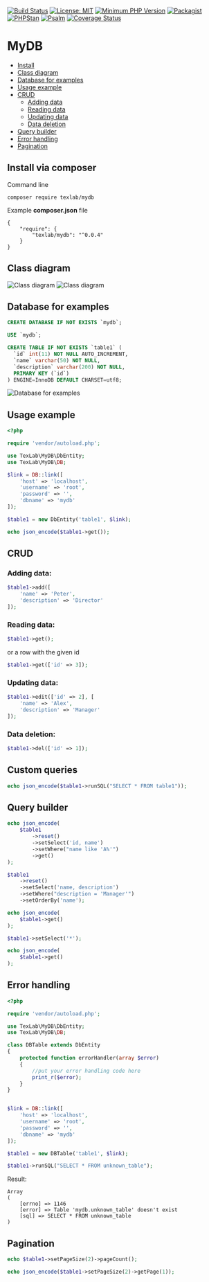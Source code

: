 [![Build Status](https://travis-ci.com/andy-aa/mydb.svg?branch=master)](https://travis-ci.com/andy-aa/mydb)
[![License: MIT](https://img.shields.io/badge/License-MIT-brightgreen.svg?style=flat-square)](https://opensource.org/licenses/MIT)
[![Minimum PHP Version](https://img.shields.io/badge/php-%3E%3D%207.2-8892BF.svg?style=flat-square)](https://php.net/)
[![Packagist](https://img.shields.io/packagist/vpre/texlab/mydb.svg?style=flat-square)](https://packagist.org/packages/texlab/mydb)
[![PHPStan](https://img.shields.io/badge/PHPStan-level%208-brightgreen.svg?style=flat-square)](https://phpstan.org/)
[![Psalm](https://img.shields.io/badge/Psalm-Level%202-brightgreen.svg?style=flat-square)](https://psalm.dev/) 
[![Coverage Status](https://img.shields.io/coveralls/github/andy-aa/mydb/master.svg?style=flat-square)](https://coveralls.io/github/andy-aa/mydb?branch=master)

# MyDB

- [Install](#install-via-composer)
- [Class diagram](#class-diagram)
- [Database for examples](#database-for-examples)
- [Usage example](#usage-example)
- [CRUD](#crud)
    - [Adding data](#adding-data)
    - [Reading data](#reading-data)
    - [Updating data](#updating-data)
    - [Data deletion](#data-deletion)
- [Query builder](#query-builder)
- [Error handling](#error-handling)
- [Pagination](#pagination)



## Install via composer

Command line
```
composer require texlab/mydb
```
Example **composer.json** file
```
{
    "require": {
        "texlab/mydb": "^0.0.4"
    }
}
```

## Class diagram
![Class diagram](https://user-images.githubusercontent.com/46691193/73173964-abc3a380-4117-11ea-99b1-9424892a2fcd.png)
![Class diagram](https://user-images.githubusercontent.com/46691193/73174260-5b991100-4118-11ea-8fff-eab60f969af9.png)

## Database for examples
```sql
CREATE DATABASE IF NOT EXISTS `mydb`;

USE `mydb`;

CREATE TABLE IF NOT EXISTS `table1` (
  `id` int(11) NOT NULL AUTO_INCREMENT,
  `name` varchar(50) NOT NULL,
  `description` varchar(200) NOT NULL,
  PRIMARY KEY (`id`)
) ENGINE=InnoDB DEFAULT CHARSET=utf8;
```

![Database for examples](https://user-images.githubusercontent.com/46691193/73180546-8b4f1580-4126-11ea-85c8-e75731668e7a.png)

## Usage example

```php
<?php

require 'vendor/autoload.php';

use TexLab\MyDB\DbEntity;
use TexLab\MyDB\DB;

$link = DB::link([
    'host' => 'localhost',
    'username' => 'root',
    'password' => '',
    'dbname' => 'mydb'
]);

$table1 = new DbEntity('table1', $link);

echo json_encode($table1->get());
```

## CRUD
### Adding data:
```php
$table1->add([
    'name' => 'Peter',
    'description' => 'Director'
]);
```

### Reading data:
```php
$table1->get();
```
or a row with the given id

```php
$table1->get(['id' => 3]);
```

### Updating data:
```php
$table1->edit(['id' => 2], [
    'name' => 'Alex',
    'description' => 'Manager'
]);
```

### Data deletion:
```php
$table1->del(['id' => 1]);
```
## Custom queries

```php
echo json_encode($table1->runSQL("SELECT * FROM table1"));
```
## Query builder

```php
echo json_encode(
    $table1
        ->reset()
        ->setSelect('id, name')
        ->setWhere("name like 'A%'")
        ->get()
);
```

```php
$table1
    ->reset()
    ->setSelect('name, description')
    ->setWhere("description = 'Manager'")
    ->setOrderBy('name');

echo json_encode(
    $table1->get()
);

$table1->setSelect('*');

echo json_encode(
    $table1->get()
);
```
## Error handling

```php
<?php

require 'vendor/autoload.php';

use TexLab\MyDB\DbEntity;
use TexLab\MyDB\DB;

class DBTable extends DbEntity
{
    protected function errorHandler(array $error)
    {
        //put your error handling code here
        print_r($error);
    }
}


$link = DB::link([
    'host' => 'localhost',
    'username' => 'root',
    'password' => '',
    'dbname' => 'mydb'
]);

$table1 = new DBTable('table1', $link);

$table1->runSQL("SELECT * FROM unknown_table");
```
Result:
```
Array
(
    [errno] => 1146
    [error] => Table 'mydb.unknown_table' doesn't exist
    [sql] => SELECT * FROM unknown_table
)
```
## Pagination

```php
echo $table1->setPageSize(2)->pageCount();
```

```php
echo json_encode($table1->setPageSize(2)->getPage(1));
```




